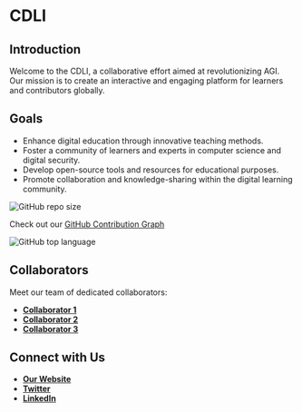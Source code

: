 # CDLI 

## Introduction

Welcome to the CDLI, a collaborative effort aimed at revolutionizing AGI. Our mission is to create an interactive and engaging platform for learners and contributors globally.

## Goals

- Enhance digital education through innovative teaching methods.
- Foster a community of learners and experts in computer science and digital security.
- Develop open-source tools and resources for educational purposes.
- Promote collaboration and knowledge-sharing within the digital learning community.

![GitHub repo size](https://img.shields.io/github/repo-size/yourusername/yourrepository)


Check out our [GitHub Contribution Graph](https://github.com/users/yourusername/contributions)

![GitHub top language](https://img.shields.io/github/languages/top/yourusername/yourrepository)

## Collaborators

Meet our team of dedicated collaborators:

- **[Collaborator 1]([link_to_github_1](https://github.com/themkdemiiir))**
- **[Collaborator 2]([link_to_github_2](https://github.com/Simurgan))**
- **[Collaborator 3]([link_to_github_3](https://github.com/rekurrenzk))**

## Connect with Us

- **[Our Website]([link_to_website](http://cdliproject.com/))**
- **[Twitter]([link_to_twitter](https://twitter.com/cdliproject))**
- **[LinkedIn]([link_to_linkedin](https://www.linkedin.com/company/cdliproject))**




